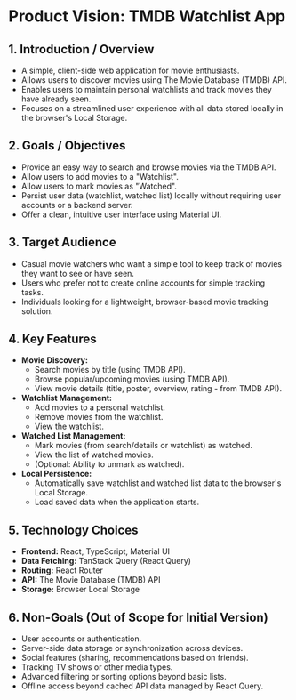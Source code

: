 # Product Vision: TMDB Watchlist App

## 1. Introduction / Overview

*   A simple, client-side web application for movie enthusiasts.
*   Allows users to discover movies using The Movie Database (TMDB) API.
*   Enables users to maintain personal watchlists and track movies they have already seen.
*   Focuses on a streamlined user experience with all data stored locally in the browser's Local Storage.

## 2. Goals / Objectives

*   Provide an easy way to search and browse movies via the TMDB API.
*   Allow users to add movies to a "Watchlist".
*   Allow users to mark movies as "Watched".
*   Persist user data (watchlist, watched list) locally without requiring user accounts or a backend server.
*   Offer a clean, intuitive user interface using Material UI.

## 3. Target Audience

*   Casual movie watchers who want a simple tool to keep track of movies they want to see or have seen.
*   Users who prefer not to create online accounts for simple tracking tasks.
*   Individuals looking for a lightweight, browser-based movie tracking solution.

## 4. Key Features

*   **Movie Discovery:**
    *   Search movies by title (using TMDB API).
    *   Browse popular/upcoming movies (using TMDB API).
    *   View movie details (title, poster, overview, rating - from TMDB API).
*   **Watchlist Management:**
    *   Add movies to a personal watchlist.
    *   Remove movies from the watchlist.
    *   View the watchlist.
*   **Watched List Management:**
    *   Mark movies (from search/details or watchlist) as watched.
    *   View the list of watched movies.
    *   (Optional: Ability to unmark as watched).
*   **Local Persistence:**
    *   Automatically save watchlist and watched list data to the browser's Local Storage.
    *   Load saved data when the application starts.

## 5. Technology Choices

*   **Frontend:** React, TypeScript, Material UI
*   **Data Fetching:** TanStack Query (React Query)
*   **Routing:** React Router
*   **API:** The Movie Database (TMDB) API
*   **Storage:** Browser Local Storage

## 6. Non-Goals (Out of Scope for Initial Version)

*   User accounts or authentication.
*   Server-side data storage or synchronization across devices.
*   Social features (sharing, recommendations based on friends).
*   Tracking TV shows or other media types.
*   Advanced filtering or sorting options beyond basic lists.
*   Offline access beyond cached API data managed by React Query.
